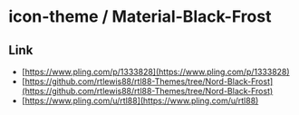 

# icon-theme / Material-Black-Frost


## Link

* [https://www.pling.com/p/1333828](https://www.pling.com/p/1333828)
* [https://github.com/rtlewis88/rtl88-Themes/tree/Nord-Black-Frost](https://github.com/rtlewis88/rtl88-Themes/tree/Nord-Black-Frost)
* [https://www.pling.com/u/rtl88](https://www.pling.com/u/rtl88)
